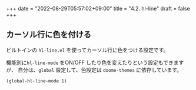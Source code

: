 +++
date = "2022-08-29T05:57:02+09:00"
title = "4.2. hl-line"
draft = false
+++
## カーソル行に色を付ける

ビルトインの `hl-line.el` を使ってカーソル行に色をつける設定です。

機能別に`hl-line-mode` をON/OFF したり色を変えたりという設定もできますが、
自分は、`global` 設定して、色設定は `doome-themes` に依存しています。

```emacs-lisp
(global-hl-line-mode 1)
```
